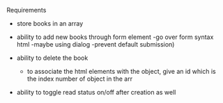 Requirements

- store books in an array

- ability to add new books through form element 
	-go over form syntax html
	-maybe using dialog
	-prevent default submission)

- ability to delete the book 
	- to associate the html elements with the object, give an id which is the index number of object in the arr

- ability to toggle read status on/off after creation as well
